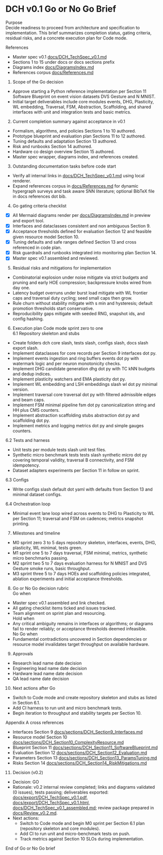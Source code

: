 # DCH v0.1 Go or No Go Brief

Purpose  
Decide readiness to proceed from architecture and specification to implementation. This brief summarizes completion status, gating criteria, residual risks, and a concrete execution plan for Code mode.

References  
- Master spec v0.1 [docs/DCH_TechSpec_v0.1.md](./DCH_TechSpec_v0.1.md)  
- Sections 1 to 15 under docs or docs sections prefix  
- Diagrams index [docs/DiagramsIndex.md](./DiagramsIndex.md)  
- References corpus [docs/References.md](./References.md)

1. Scope of the Go decision  
- Approve starting a Python reference implementation per Section 11 Software Blueprint on event vision datasets DVS Gesture and N MNIST.  
- Initial target deliverables include core modules events, DHG, Plasticity, WL embedding, Traversal, FSM, Abstraction, Scaffolding, and shared interfaces with unit and integration tests and basic metrics.

2. Current completion summary against acceptance in v0.1  
- Formalism, algorithms, and policies Sections 1 to 10 authored.  
- Prototype blueprint and evaluation plan Sections 11 to 12 authored.  
- Tuning defaults and adaptation Section 13 authored.  
- Risk and runbooks Section 14 authored.  
- Hardware co design overview Section 15 authored.  
- Master spec wrapper, diagrams index, and references created.

3. Outstanding documentation tasks before code start  
- Verify all internal links in [docs/DCH_TechSpec_v0.1.md](./DCH_TechSpec_v0.1.md) using local renderer.  
- Expand references corpus in [docs/References.md](./References.md) for dynamic hypergraph surveys and task aware SNN literature; optional BibTeX file in docs references dot bib.

4. Go gating criteria checklist  
- [x] All Mermaid diagrams render per [docs/DiagramsIndex.md](./DiagramsIndex.md) in preview and export tool.
- [x] Interfaces and dataclasses consistent and non ambiguous Section 9.
- [x] Acceptance thresholds defined for evaluation Section 12 and feasible given resource model Section 10.
- [x] Tuning defaults and safe ranges defined Section 13 and cross referenced in code plan.
- [x] Risk guardrails and runbooks integrated into monitoring plan Section 14.
- [x] Master spec v0.1 assembled and reviewed.

5. Residual risks and mitigations for implementation  
- Combinatorial explosion under noise mitigate via strict budgets and pruning and early HOE compression; backpressure knobs wired from day one.  
- Latency budget overruns under burst load mitigate with WL frontier caps and traversal duty cycling; seed small caps then grow.  
- Rule churn without stability mitigate with s min and hysteresis; default promotion thresholds start conservative.  
- Reproducibility gaps mitigate with seeded RNG, snapshot ids, and config hashing.

6. Execution plan Code mode sprint zero to one  
6.1 Repository skeleton and stubs  
- Create folders dch core slash, tests slash, configs slash, docs slash export slash.  
- Implement dataclasses for core records per Section 9 interfaces dot py.  
- Implement events ingestion and ring buffers events dot py with watermark logic and per neuron monotonicity checks.  
- Implement DHG candidate generation dhg dot py with TC kNN budgets and dedup indices.  
- Implement plasticity watchers and EMA plasticity dot py.  
- Implement WL embedding and LSH embeddings slash wl dot py minimal version.  
- Implement traversal core traversal dot py with filtered admissible edges and beam caps.  
- Implement FSM minimal pipeline fsm dot py canonicalization string and HH plus CMS counters.  
- Implement abstraction scaffolding stubs abstraction dot py and scaffolding dot py.  
- Implement metrics and logging metrics dot py and simple gauges counters.

6.2 Tests and harness  
- Unit tests per module tests slash unit test files.  
- Synthetic micro benchmark tests tests slash synthetic micro dot py covering temporal validity, traversal B connectivity, and FSM idempotency.  
- Dataset adapters experiments per Section 11 in follow on sprint.

6.3 Configs  
- Write configs slash default dot yaml with defaults from Section 13 and minimal dataset configs.

6.4 Orchestration loop  
- Minimal event lane loop wired across events to DHG to Plasticity to WL per Section 11; traversal and FSM on cadences; metrics snapshot printing.

7. Milestones and timeline  
- M0 sprint zero 3 to 5 days repository skeleton, interfaces, events, DHG, plasticity, WL minimal, tests green.  
- M1 sprint one 5 to 7 days traversal, FSM minimal, metrics, synthetic micro benchmarks passing.  
- M2 sprint two 5 to 7 days evaluation harness for N MNIST and DVS Gesture smoke runs, basic throughput.  
- M3 sprint three 5 to 7 days HOEs and scaffolding policies integrated, ablation experiments and initial acceptance thresholds.

8. Go or No Go decision rubric  
Go when  
- Master spec v0.1 assembled and link checked.  
- All gating checklist items ticked and issues tracked.  
- Team alignment on sprint plan and resourcing.  
Hold when  
- Any critical ambiguity remains in interfaces or algorithms; or diagrams fail to render reliably; or acceptance thresholds deemed infeasible.  
No Go when  
- Fundamental contradictions uncovered in Section dependencies or resource model invalidates target throughput on available hardware.

9. Approvals  
- Research lead name date decision  
- Engineering lead name date decision  
- Hardware lead name date decision  
- QA lead name date decision

10. Next actions after Go  
- Switch to Code mode and create repository skeleton and stubs as listed in Section 6.1.  
- Add CI harness to run unit and micro benchmark tests.  
- Begin iteration to throughput and stability targets per Section 10.

Appendix A cross references  
- Interfaces Section 9 [docs/sections/DCH_Section9_Interfaces.md](./sections/DCH_Section9_Interfaces.md)  
- Resource model Section 10 [docs/sections/DCH_Section10_ComplexityResource.md](./sections/DCH_Section10_ComplexityResource.md)  
- Blueprint Section 11 [docs/sections/DCH_Section11_SoftwareBlueprint.md](./sections/DCH_Section11_SoftwareBlueprint.md)  
- Evaluation Section 12 [docs/sections/DCH_Section12_Evaluation.md](./sections/DCH_Section12_Evaluation.md)  
- Parameters Section 13 [docs/sections/DCH_Section13_ParamsTuning.md](./sections/DCH_Section13_ParamsTuning.md)  
- Risks Section 14 [docs/sections/DCH_Section14_RiskMitigations.md](./sections/DCH_Section14_RiskMitigations.md)

11. Decision (v0.2)
- Decision: GO
- Rationale: v0.2 internal review completed; links and diagrams validated (0 issues), tests passing; deliverables exported: [docs/export/DCH_TechSpec_v0.1.pdf](./export/DCH_TechSpec_v0.1.pdf), [docs/export/DCH_TechSpec_v0.1.html](./export/DCH_TechSpec_v0.1.html), [docs/DCH_TechSpec_v0.1_assembled.md](./DCH_TechSpec_v0.1_assembled.md); review package prepared in [docs/Review_v0.2.md](./Review_v0.2.md).
- Next actions:
  - Switch to Code mode and begin M0 sprint per Section 6.1 plan (repository skeleton and core modules).
  - Add CI to run unit and micro-benchmark tests on push.
  - Track metrics against Section 10 SLOs during implementation.

End of Go or No Go brief